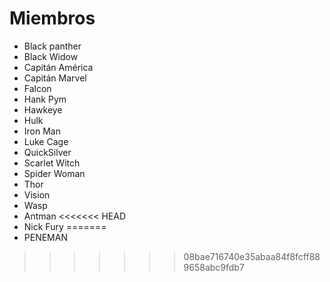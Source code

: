 # Miembros

* Black panther
* Black Widow
* Capitán América
* Capitán Marvel
* Falcon
* Hank Pym
* Hawkeye
* Hulk
* Iron Man
* Luke Cage
* QuickSilver
* Scarlet Witch
* Spider Woman
* Thor
* Vision
* Wasp
* Antman
<<<<<<< HEAD
* Nick Fury
=======
* PENEMAN
>>>>>>> 08bae716740e35abaa84f8fcff889658abc9fdb7
